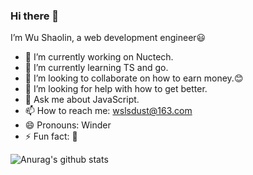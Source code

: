 ### Hi there 👋
I’m Wu Shaolin, a web development engineer😃

- 🔭 I’m currently working on Nuctech.
- 🌱 I’m currently learning TS and go.
- 👯 I’m looking to collaborate on how to earn money.😊
- 🤔 I’m looking for help with how to get better.
- 💬 Ask me about JavaScript.
- 📫 How to reach me: wslsdust@163.com
- 😄 Pronouns: Winder
- ⚡ Fun fact: 🏀


![Anurag's github stats](https://github-readme-stats.vercel.app/api?username=codevvvv9&show_icons=true&theme=radical)


